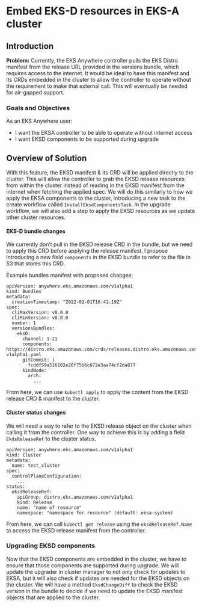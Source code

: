 # Embed EKS-D resources in EKS-A cluster

## Introduction

**Problem:** Currently, the EKS Anywhere controller pulls the EKS Distro manifest from the release URL provided in the versions bundle, which requires access to the internet.
It would be ideal to have this manifest and its CRDs embedded in the cluster to allow the controller to operate without the requirement to make that external call.
This will eventually be needed for air-gapped support.

### Goals and Objectives

As an EKS Anywhere user:

* I want the EKSA controller to be able to operate without internet access
* I want EKSD components to be supported during upgrade

## Overview of Solution

With this feature, the EKSD manifest & its CRD will be applied directly to the cluster.
This will allow the controller to grab the EKSD release resources from within the cluster instead of reading in the EKSD manifest from the internet when fetching the applied spec.
We will do this similarly to how we apply the EKSA components to the cluster, introducing a new task to the create workflow called `InstallEksdComponentsTask`.
In the upgrade workflow, we will also add a step to apply the EKSD resources as we update other cluster resources.

#### EKS-D bundle changes

We currently don’t pull in the EKSD release CRD in the bundle, but we need to apply this CRD before applying the release manifest.
I propose introducing a new field `components` in the EKSD bundle to refer to the file in S3 that stores this CRD.

Example bundles manifest with proposed changes:

```
apiVersion: anywhere.eks.amazonaws.com/v1alpha1
kind: Bundles
metadata:
  creationTimestamp: "2022-02-01T16:41:19Z"
spec:
  cliMaxVersion: v0.0.0
  cliMinVersion: v0.0.0
  number: 1
  versionsBundles:
    eksD:
      channel: 1-21
      components: https://distro.eks.amazonaws.com/crds/releases.distro.eks.amazonaws.com-v1alpha1.yaml
      gitCommit: |
        fcddf59a516102e20f75b6c672e3aa74cf2da877
      kindNode:
        arch:
          ...
```

From here, we can use `kubectl apply` to apply the content from the EKSD release CRD & manifest to the cluster.

#### Cluster status changes

We will need a way to refer to the EKSD release object on the cluster when calling it from the controller.
One way to achieve this is by adding a field `EkdsReleaseRef` to the cluster status.
```
apiVersion: anywhere.eks.amazonaws.com/v1alpha1
kind: Cluster
metadata:
  name: test_cluster
spec:
  controlPlaneConfiguration:
    ...
status:
  eksdReleaseRef:
    apiGroup: distro.eks.amazonaws.com/v1alpha1
    kind: Release
    name: "name of resource"
    namespace: "namespace for resource" (default: eksa-system)
```

From here, we can call `kubectl get release` using the `eksdReleaseRef.Name` to access the EKSD release manifest from the controller.

### Upgrading EKSD components

Now that the EKSD components are embedded in the cluster, we have to ensure that those components are supported during upgrade.
We will update the upgrader in cluster manager to not only check for updates to EKSA, but it will also check if updates are needed for the EKSD objects on the cluster.
We will have a method `EksdChangeDiff` to check the EKSD version in the bundle to decide if we need to update the EKSD manifest objects that are applied to the cluster.


